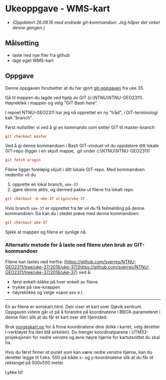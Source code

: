 # Ukeoppgave - WMS-kart

- *(Oppdatert 26.09.16 med endrede git-kommandoer. Jeg håper det virker denne gangen.)*

## Målsetting

- laste ned nye filer fra github
- lage eget WMS-kart

## Oppgave

Denne oppgaven forutsetter at du har gjort [git-oppgaven](./git.html) fra uke 35.

Gå til mappen du lagde ved hjelp av GIT (c:\NTNU\NTNU-GEO2311).
Høyreklikk i mappen og velg "GIT Bash here".

I repoet NTNU-GEO2311 har jeg nå opprettet en ny "tråd", i GIT-terminologi kalt "branch". 

Først nullstiller vi ved å gi en kommando som setter GIT til master-branch:

```ini
git checkout master
```

Ved å gi denne kommandoen i Bash GIT-vinduet vil du oppdatere ditt lokale GIT-repo (ligger i en skjult mappe, .git under c:\NTNU\NTNU-GEO2311)

```ini
git fetch origin
```

Filene ligger foreløpig skjult i ditt lokale GIT-repo. Med kommandoen nedenfor vil du
1. opprette en lokal branch, `uke-37`
2. gjøre denne aktiv, og dermed pakke ut filene fra lokalt repo

```ini
git checkout -b uke-37 origin/uke-37
```

Hvis branch `uke-37` er opprettet fra før vil du få feilmelding på denne kommandoen. Da kan du i stedet prøve med denne kommandoen:

```ini
git checkout uke-37
```

Sjekk at mappen og filene er synlige nå.


### Alternativ metode for å laste ned filene uten bruk av GIT-kommandoer

Filene kan lastes ned herfra: [https://github.com/sverres/NTNU-GEO2311/tree/uke-37/2016/uke-37](https://github.com/sverres/NTNU-GEO2311/tree/uke-37/2016/uke-37) ved å:
- først enkelt-klikke på hver enkelt av filene
- trykke på raw-knappen
- høyreklikke og velge «save as» e.l.
***


En av filene er wmskart.html. Den viser et kart over Gjøvik sentrum.
Oppgaven videre går ut på å forandre på koordinatene i BBOX-parameteret i 
denne filen slik at du får et kart over ditt hjemsted.

Bruk [norgeskart.no](https://norgeskart.no) for å finne koordinatene dine
(klikk i kartet, velg deretter i-verktøyet fra den blå sirkelen). Du trenger koordinatparene i UTM32-projeksjonen for nedre venstre og øvre høyre hjørne for kartutsnittet du skal ha. 

Hvis du først finner et punkt som kan være nedre venstre hjørne, kan du deretter legge til f.eks. 500 på både x- og y-koordinatene slik at du får et rektangel på 500x500 meter.

Lykke til!
